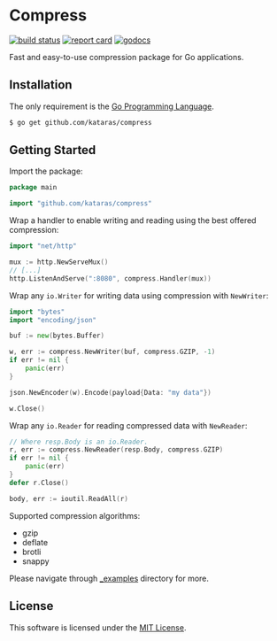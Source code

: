 # Compress

[![build status](https://img.shields.io/travis/com/kataras/compress/master.svg?style=for-the-badge&logo=travis)](https://travis-ci.com/github/kataras/compress) [![report card](https://img.shields.io/badge/report%20card-a%2B-ff3333.svg?style=for-the-badge)](https://goreportcard.com/report/github.com/kataras/compress) [![godocs](https://img.shields.io/badge/go-%20docs-488AC7.svg?style=for-the-badge)](https://godoc.org/github.com/kataras/compress)

Fast and easy-to-use compression package for Go applications.

## Installation

The only requirement is the [Go Programming Language](https://golang.org/dl).

```sh
$ go get github.com/kataras/compress
```

## Getting Started

Import the package:

```go
package main

import "github.com/kataras/compress"
```

Wrap a handler to enable writing and reading using the best offered compression:

```go
import "net/http"

mux := http.NewServeMux()
// [...]
http.ListenAndServe(":8080", compress.Handler(mux))
```

Wrap any `io.Writer` for writing data using compression with `NewWriter`:

```go
import "bytes"
import "encoding/json"

buf := new(bytes.Buffer)

w, err := compress.NewWriter(buf, compress.GZIP, -1)
if err != nil {
    panic(err)
}

json.NewEncoder(w).Encode(payload{Data: "my data"})

w.Close()
```

Wrap any `io.Reader` for reading compressed data with `NewReader`:

```go
// Where resp.Body is an io.Reader.
r, err := compress.NewReader(resp.Body, compress.GZIP)
if err != nil {
    panic(err)
}
defer r.Close()

body, err := ioutil.ReadAll(r)
```

Supported compression algorithms:

- gzip
- deflate
- brotli
- snappy

Please navigate through [_examples](_examples) directory for more.

## License

This software is licensed under the [MIT License](LICENSE).
